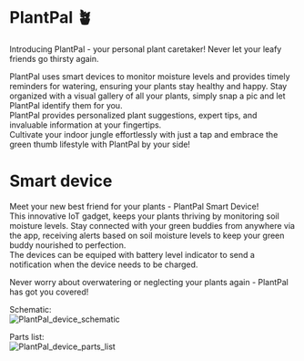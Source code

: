# PlantPal 🪴
Introducing PlantPal - your personal plant caretaker! Never let your leafy friends go thirsty again.  
  
PlantPal uses smart devices to monitor moisture levels and provides timely reminders for watering, ensuring your plants stay healthy and happy. Stay organized with a visual gallery of all your plants, simply snap a pic and let PlantPal identify them for you.  
PlantPal provides personalized plant suggestions, expert tips, and invaluable information at your fingertips.  
Cultivate your indoor jungle effortlessly with just a tap and embrace the green thumb lifestyle with PlantPal by your side!

# Smart device

Meet your new best friend for your plants - PlantPal Smart Device!  
This innovative IoT gadget, keeps your plants thriving by monitoring soil moisture levels. 
Stay connected with your green buddies from anywhere via the app, receiving alerts based on soil moisture levels to keep your green buddy nourished to perfection.  
The devices can be equiped with battery level indicator to send a notification when the device needs to be charged.  
  
Never worry about overwatering or neglecting your plants again - PlantPal has got you covered!

Schematic:  
![PlantPal_device_schematic](https://github.com/ZvonimirBabic/plantpal/assets/57459616/84536053-2a5e-4b93-965b-c4998be6fb9f)

Parts list:  
![PlantPal_device_parts_list](https://github.com/ZvonimirBabic/plantpal/assets/57459616/ca694b4a-321e-4054-9528-8c67501db092)
